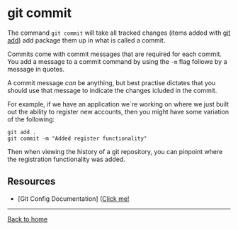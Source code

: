 # git commit

The command `git commit` will take all tracked changes (items added with [git add](./Add.md)) add package them up in what is called a commit.

Commits come with commit messages that are required for each commit. You add a message to a commit command by using the `-m` flag followe by a message in quotes.

A commit message _can_ be anything, but best practise dictates that you should use that message to indicate the changes icluded in the commit.

For example, if we have an application we`re working on where we just built out the ability to register new accounts, then you might have some variation of the following:

```
git add .
git commit -m "Added register functionality"
```

Then when viewing the history of a git repository, you can pinpoint where the registration functionality was added.

## Resources

- [Git Config Documentation] ([Click me!](https://git-scm.com/docs/git-commit)

---

[Back to home](../README.md)